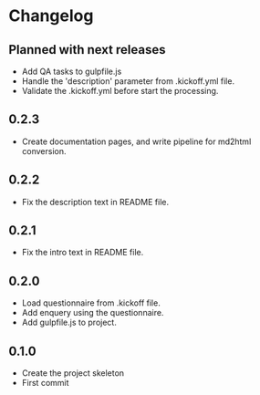 Changelog
=========

## Planned with next releases
- Add QA tasks to gulpfile.js
- Handle the 'description' parameter from .kickoff.yml file.
- Validate the .kickoff.yml before start the processing.

## 0.2.3
- Create documentation pages,
  and write pipeline for md2html conversion.

## 0.2.2
- Fix the description text in README file.

## 0.2.1
- Fix the intro text in README file.

## 0.2.0
- Load questionnaire from .kickoff file.
- Add enquery using the questionnaire.
- Add gulpfile.js to project.

## 0.1.0
- Create the project skeleton
- First commit

